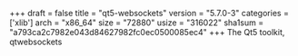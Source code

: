 +++
draft = false
title = "qt5-websockets"
version = "5.7.0-3"
categories = ['xlib']
arch = "x86_64"
size = "72880"
usize = "316022"
sha1sum = "a793ca2c7982e043d84627982fc0ec0500085ec4"
+++
The Qt5 toolkit, qtwebsockets